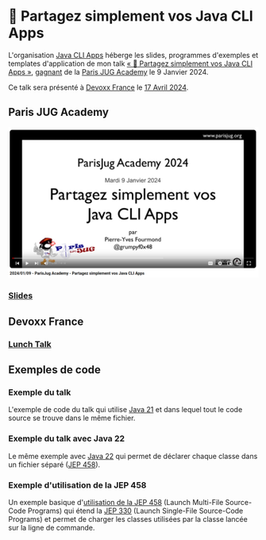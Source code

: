 # :floppy_disk: Partagez simplement vos Java CLI Apps

L'organisation [Java CLI Apps](https://github.com/java-cli-apps) héberge les slides, programmes d'exemples et templates d'application de mon talk
[« :floppy_disk: Partagez simplement vos Java CLI Apps »](https://youtu.be/Disp1KJDKzA?si=_Owz6_UxddetUzCT), [gagnant](https://twitter.com/parisjug/status/1745210477615985117)
de la [Paris JUG Academy](https://www.parisjug.org/events/2024/01-09-young-blood-11/) le 9 Janvier 2024.

Ce talk sera présenté à [Devoxx France](https://www.devoxx.fr) le [17 Avril 2024](https://mobile.devoxx.com/events/devoxxfr2024/talks/36021/details).

## Paris JUG Academy

[![Vidéo](images/video-paris-jug.png)](https://youtu.be/Disp1KJDKzA?si=_Owz6_UxddetUzCT)

### [Slides](https://java-cli-apps-yb11.github.io)

## Devoxx France

### [Lunch Talk](https://mobile.devoxx.com/events/devoxxfr2024/talks/36021/details)

## Exemples de code

### Exemple du talk

L'exemple de code du talk qui utilise [Java 21](https://github.com/java-cli-apps/java-cli-apps.github.io/blob/main/exemples/generate-data-21/README.md)
et dans lequel tout le code source se trouve dans le même fichier.

### Exemple du talk avec Java 22

Le même exemple avec [Java 22](https://github.com/java-cli-apps/java-cli-apps.github.io/blob/main/exemples/generate-data-22/README.md)
qui permet de déclarer chaque classe dans un fichier séparé ([JEP 458](https://openjdk.org/jeps/458)).

### Exemple d'utilisation de la JEP 458

Un exemple basique d'[utilisation de la JEP 458](https://github.com/java-cli-apps/java-cli-apps.github.io/blob/main/exemples/jep-458/README.md)
(Launch Multi-File Source-Code Programs) qui étend la [JEP 330](https://openjdk.org/jeps/330) (Launch Single-File Source-Code Programs)
et permet de charger les classes  utilisées par la classe lancée sur la ligne de commande.
